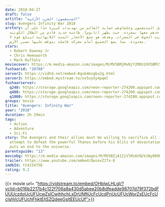 ```yaml
---
date: 2018-04-27
draft: false
artitle: "المنتقمون: الحرب اﻷزلية"
slug: Avengers Infinity War 2018
arstory: يواصل المنتقمون وحلفاؤهم حماية العالم من تهديدات كبيرة جدًا على أن
  يتعامل أحدهم معها بمفرده. حيث يظهر (ثانوس)، طاغية جديد قادم من الظلال الكونية
  يبث الخوف في المجرات، وهدفه هو جمع الأحجار الستة اللانهائية ليبلغ قوة لا
  محدودة، مما يضع الجميع أمام معركة فاصلة يتوقف عليها مصير اﻷرض.
stars:
  - Robert Downey Jr
  - Chris Hemsworth
  - Mark Ruffalo
moviecover: https://m.media-amazon.com/images/M/MV5BMjMxNjY2MDU1OV5BMl5BanBnXkFtZTgwNzY1MTUwNTM@._V1_FMjpg_UY863_.jpg
fushaarid: "20788"
server2: https://vidhd.net/embed-0gub4mzgbu2g.html
server3: https://embed.mystream.to/ov5xy5y4pqml
fushaarserver:
  q240: https://storage.googleapis.com/neon-reporter-274200.appspot.com/fushaar/media/20788/20788-240p.mp4
  q480: https://storage.googleapis.com/neon-reporter-274200.appspot.com/fushaar/media/20788/20788-480p.mp4
  q1080: https://storage.googleapis.com/neon-reporter-274200.appspot.com/fushaar/media/20788/20788.mp4
groups: movie
title: "Avengers: Infinity War"
year: "2018"
duration: 2h 29min
tags:
  - Action
  - Adventure
  - Sci-Fi
story: The Avengers and their allies must be willing to sacrifice all in an
  attempt to defeat the powerful Thanos before his blitz of devastation and ruin
  puts an end to the universe.
parentsguide: "13"
moviebg: https://m.media-amazon.com/images/M/MV5BZjA1ZjVlMzAtN2ViNy00ODY0LTg3N2QtYjc2Y2JlZGYyYWZkXkEyXkFqcGdeQXVyNzU3Nzk4MDQ@._V1_.jpg
trailer: https://www.youtube.com/embed/QwievZ1Tx-8
imdbId: tt4154756
rating: 9.2
---
```


{{< movie url= "https://vidstream.to/embed/OHblwLHLgI/?vclid=b016b2217b4c122f706a8a430d5abee20b8dfeadde98707d79f372bdFUUUczdoUcUFUcwZsICwjhhchLxDrUNftUcFcUcdPnUcUFUcWorZsEUcFcUclshVcUFUchFhktEIjSZQdeeGsltEEUcUf">}}
